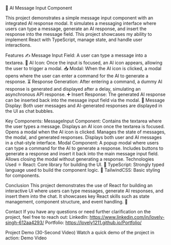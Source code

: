 🤖 AI Message Input Component

This project demonstrates a simple message input component with an integrated AI response modal. It simulates a messaging interface where users can type a message, generate an AI response, and insert the response into the message field. This project showcases my ability to implement React with TypeScript, manage state, and handle user interactions.

Features
✍️ Message Input Field: A user can type a message into a textarea.
🧠 AI Icon: Once the input is focused, an AI icon appears, allowing the user to trigger a modal.
📥 Modal: When the AI icon is clicked, a modal opens where the user can enter a command for the AI to generate a response.
⏳ Response Generation: After entering a command, a dummy AI response is generated and displayed after a delay, simulating an asynchronous API response.
➕ Insert Response: The generated AI response can be inserted back into the message input field via the modal.
💬 Message Display: Both user messages and AI-generated responses are displayed in the UI as chat bubbles.

Key Components:
MessageInput Component:
Contains the textarea where the user types a message.
Displays an AI icon once the textarea is focused.
Opens a modal when the AI icon is clicked.
Manages the state of messages, the modal, and generated responses.
Displays both user and AI messages in a chat-style interface.
Modal Component:
A popup modal where users can type a command for the AI to generate a response.
Includes buttons to generate a response and insert it back into the main message input field.
Allows closing the modal without generating a response.
Technologies Used
⚛️ React: Core library for building the UI.
🔷 TypeScript: Strongly typed language used to build the component logic.
🎨 TailwindCSS: Basic styling for components.

Conclusion
This project demonstrates the use of React for building an interactive UI where users can type messages, generate AI responses, and insert them into the chat. It showcases key React skills such as state management, component structure, and event handling. 🎉

Contact
If you have any questions or need further clarification on the project, feel free to reach out:
LinkedIn: https://www.linkedin.com/in/lovely-singh-612aa4293/
Portfolio: https://lovely1211.github.io/Portfolio/

Project Demo (30-Second Video)
Watch a quick demo of the project in action:
Demo Video
